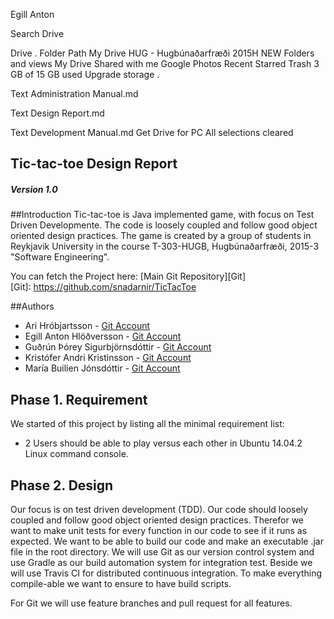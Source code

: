 Egill Anton


Search Drive

Drive
.
Folder Path
My Drive
HUG - Hugbúnaðarfræði 2015H
NEW 
Folders and views
My Drive
Shared with me
Google Photos
Recent
Starred
Trash
3 GB of 15 GB used
Upgrade storage
.

Text
Administration Manual.md

Text
Design Report.md

Text
Development Manual.md
Get Drive for PC
All selections cleared 


## Tic-tac-toe Design Report
##### Version 1.0

##Introduction
Tic-tac-toe is Java implemented game, with focus on Test Driven Developmente. The code is loosely coupled and follow good object oriented design practices. The game is created by a group of students in Reykjavik University in the course T-303-HUGB, Hugbúnaðarfræði, 2015-3
"Software Engineering".

You can fetch the Project here:
[Main Git Repository][Git]  
[Git]: https://github.com/snadarnir/TicTacToe

##Authors

* Ari Hróbjartsson - [Git Account][GIT_Ari]
* Egill Anton Hlöðversson - [Git Account][GIT_Egill]
* Guðrún Þórey Sigurbjörnsdóttir - [Git Account][Git_Gudrun]
* Kristófer Andri Kristinsson - [Git Account][Git_Kristofer]
* María Builien Jónsdóttir - [Git Account][Git_Maria]

[Git_Ari]: https://github.com/arih11
[Git_Egill]:https://github.com/egillanton
[Git_Gudrun]:https://github.com/gudtsig
[Git_Kristofer]:https://github.com/kristoferandrik 
[Git_Maria]: https://github.com/mariabuilien

## Phase 1. Requirement
We started of this project by listing all the minimal requirement list:

* 2 Users should be able to play versus each other in Ubuntu 14.04.2 Linux  command console.

## Phase 2. Design
Our focus is on test driven development (TDD). Our code should  loosely coupled and follow good object oriented design practices.
Therefor we want to make unit tests for every function in our code to see if it runs as expected.
 We want to be able to build our code and make an executable .jar file in the root directory.
We will use Git as our version control system and use Gradle as our build automation system for integration test. Beside we will use Travis CI for distributed continuous integration.
To make everything compile-able we want to ensure to have build scripts. 

For Git we will use feature branches and pull request for all features.
